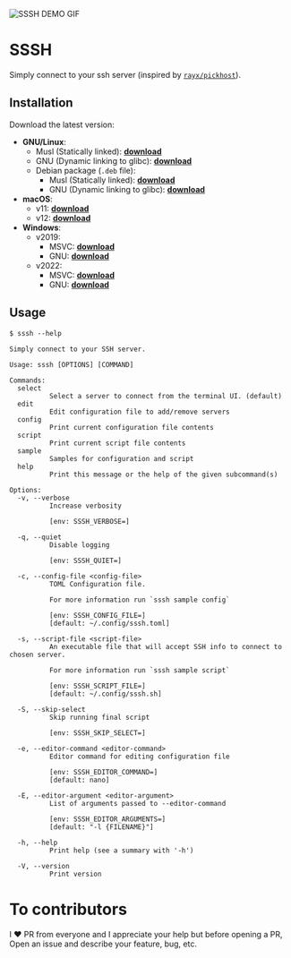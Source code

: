 ![SSSH DEMO GIF](https://github.com/pouriya/sssh/releases/download/media/sssh-demo.gif)


# SSSH
Simply connect to your ssh server (inspired by [`rayx/pickhost`](https://github.com/rayx/pickhost)).

## Installation
Download the latest version:
* **GNU/Linux**:
    * Musl (Statically linked):       [**download**](https://github.com/pouriya/sssh/releases/download/latest/sssh-latest-x86_64-unknown-linux-musl-ubuntu-22.04)
    * GNU (Dynamic linking to glibc): [**download**](https://github.com/pouriya/sssh/releases/download/latest/sssh-latest-x86_64-unknown-linux-gnu-ubuntu-22.04)
    * Debian package (`.deb` file):  
        * Musl (Statically linked):       [**download**](https://github.com/pouriya/sssh/releases/download/latest/sssh-latest-x86_64-unknown-linux-musl-ubuntu-22.04.deb)
        * GNU (Dynamic linking to glibc): [**download**](https://github.com/pouriya/sssh/releases/download/latest/sssh-latest-x86_64-unknown-linux-gnu-ubuntu-22.04.deb)
* **macOS**:
    * v11: [**download**](https://github.com/pouriya/sssh/releases/download/latest/sssh-latest-x86_64-apple-darwin-macos-11)
    * v12: [**download**](https://github.com/pouriya/sssh/releases/download/latest/sssh-latest-x86_64-apple-darwin-macos-12)
* **Windows**:
    * v2019:
        * MSVC: [**download**](https://github.com/pouriya/sssh/releases/download/latest/sssh-latest-x86_64-pc-windows-msvc-windows-2019.exe)
        * GNU:  [**download**](https://github.com/pouriya/sssh/releases/download/latest/sssh-latest-x86_64-pc-windows-gnu-windows-2019.exe)
    * v2022:
      * MSVC: [**download**](https://github.com/pouriya/sssh/releases/download/latest/sssh-latest-x86_64-pc-windows-msvc-windows-2022.exe)
      * GNU:  [**download**](https://github.com/pouriya/sssh/releases/download/latest/sssh-latest-x86_64-pc-windows-gnu-windows-2022.exe)

## Usage
```shell
$ sssh --help
```
```text
Simply connect to your SSH server.

Usage: sssh [OPTIONS] [COMMAND]

Commands:
  select
          Select a server to connect from the terminal UI. (default)
  edit
          Edit configuration file to add/remove servers
  config
          Print current configuration file contents
  script
          Print current script file contents
  sample
          Samples for configuration and script
  help
          Print this message or the help of the given subcommand(s)

Options:
  -v, --verbose
          Increase verbosity
          
          [env: SSSH_VERBOSE=]

  -q, --quiet
          Disable logging
          
          [env: SSSH_QUIET=]

  -c, --config-file <config-file>
          TOML Configuration file.
          
          For more information run `sssh sample config`
          
          [env: SSSH_CONFIG_FILE=]
          [default: ~/.config/sssh.toml]

  -s, --script-file <script-file>
          An executable file that will accept SSH info to connect to chosen server.
          
          For more information run `sssh sample script`
          
          [env: SSSH_SCRIPT_FILE=]
          [default: ~/.config/sssh.sh]

  -S, --skip-select
          Skip running final script
          
          [env: SSSH_SKIP_SELECT=]

  -e, --editor-command <editor-command>
          Editor command for editing configuration file
          
          [env: SSSH_EDITOR_COMMAND=]
          [default: nano]

  -E, --editor-argument <editor-argument>
          List of arguments passed to --editor-command
          
          [env: SSSH_EDITOR_ARGUMENTS=]
          [default: "-l {FILENAME}"]

  -h, --help
          Print help (see a summary with '-h')

  -V, --version
          Print version
```


# To contributors
I ❤️ PR from everyone and I appreciate your help but before opening a PR, Open an issue and describe your feature, bug, etc.
